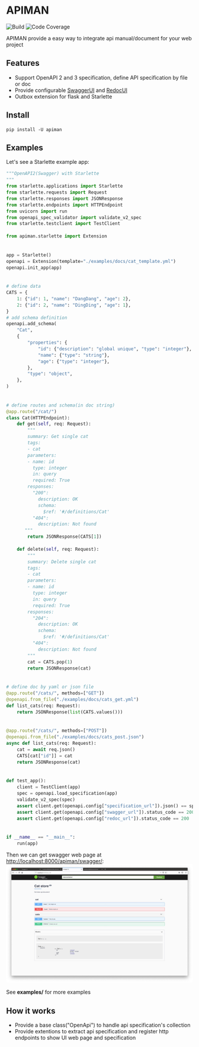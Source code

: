 # APIMAN

![Build](https://travis-ci.com/strongbugman/api.svg?branch=master)
![Code Coverage](https://codecov.io/gh/strongbugman/apiman/branch/master/graph/badge.svg)

APIMAN provide a easy way to integrate api manual/document for your web project

## Features

* Support OpenAPI 2 and 3 specification, define API specification by file or doc
* Provide configurable [SwaggerUI](http://swagger.io/swagger-ui/) and [RedocUI](https://rebilly.github.io/ReDoc/)
* Outbox extension for flask and Starlette

## Install

```shell
pip install -U apiman
```

## Examples

Let's see a Starlette example app:

```python
"""OpenAPI2(Swagger) with Starlette
"""
from starlette.applications import Starlette
from starlette.requests import Request
from starlette.responses import JSONResponse
from starlette.endpoints import HTTPEndpoint
from uvicorn import run
from openapi_spec_validator import validate_v2_spec
from starlette.testclient import TestClient

from apiman.starlette import Extension


app = Starlette()
openapi = Extension(template="./examples/docs/cat_template.yml")
openapi.init_app(app)


# define data
CATS = {
    1: {"id": 1, "name": "DangDang", "age": 2},
    2: {"id": 2, "name": "DingDing", "age": 1},
}
# add schema definition
openapi.add_schema(
    "Cat",
    {
        "properties": {
            "id": {"description": "global unique", "type": "integer"},
            "name": {"type": "string"},
            "age": {"type": "integer"},
        },
        "type": "object",
    },
)


# define routes and schema(in doc string)
@app.route("/cat/")
class Cat(HTTPEndpoint):
    def get(self, req: Request):
        """
        summary: Get single cat
        tags:
        - cat
        parameters:
        - name: id
          type: integer
          in: query
          required: True
        responses:
          "200":
            description: OK
            schema:
              $ref: '#/definitions/Cat'
          "404":
            description: Not found
       """
        return JSONResponse(CATS[1])

    def delete(self, req: Request):
        """
        summary: Delete single cat
        tags:
        - cat
        parameters:
        - name: id
          type: integer
          in: query
          required: True
        responses:
          "204":
            description: OK
            schema:
              $ref: '#/definitions/Cat'
          "404":
            description: Not found
        """
        cat = CATS.pop(1)
        return JSONResponse(cat)


# define doc by yaml or json file
@app.route("/cats/", methods=["GET"])
@openapi.from_file("./examples/docs/cats_get.yml")
def list_cats(req: Request):
    return JSONResponse(list(CATS.values()))


@app.route("/cats/", methods=["POST"])
@openapi.from_file("./examples/docs/cats_post.json")
async def list_cats(req: Request):
    cat = await req.json()
    CATS[cat["id"]] = cat
    return JSONResponse(cat)


def test_app():
    client = TestClient(app)
    spec = openapi.load_specification(app)
    validate_v2_spec(spec)
    assert client.get(openapi.config["specification_url"]).json() == spec
    assert client.get(openapi.config["swagger_url"]).status_code == 200
    assert client.get(openapi.config["redoc_url"]).status_code == 200


if __name__ == "__main__":
    run(app)
```

Then we can get swagger web page at [http://localhost:8000/apiman/swagger/](http://localhost:8000/apiman/swagger/):
![WebPage](docs/SwaggerUI.jpg)

See **examples/** for more examples

## How it works

* Provide a base class("OpenApi") to handle api specification's collection
* Provide extentions to extract api specification and register http endpoints to show UI web page and specification
